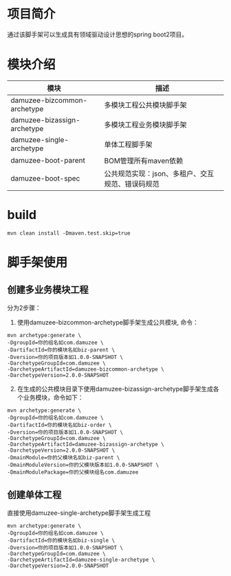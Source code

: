 # 项目简介

通过该脚手架可以生成具有领域驱动设计思想的spring boot2项目。

# 模块介绍
|模块| 描述                         |
|-|----------------------------|
|damuzee-bizcommon-archetype| 多模块工程公共模块脚手架               |
|damuzee-bizassign-archetype| 多模块工程业务模块脚手架               |
|damuzee-single-archetype| 单体工程脚手架                    |
|damuzee-boot-parent | BOM管理所有maven依赖             |
|damuzee-boot-spec| 公共规范实现：json、多租户、交互规范、错误码规范 |

# build

```shell
mvn clean install -Dmaven.test.skip=true
```

# 脚手架使用
## 创建多业务模块工程
分为2步骤：
1. 使用damuzee-bizcommon-archetype脚手架生成公共模块, 命令：
```shell
mvn archetype:generate \
-DgroupId=你的组名如com.damuzee \
-DartifactId=你的模块名如biz-parent \
-Dversion=你的项目版本如1.0.0-SNAPSHOT \
-DarchetypeGroupId=com.damuzee \
-DarchetypeArtifactId=damuzee-bizcommon-archetype \
-DarchetypeVersion=2.0.0-SNAPSHOT 
```

2. 在生成的公共模块目录下使用damuzee-bizassign-archetype脚手架生成各个业务模块，命令如下：
```shell
mvn archetype:generate \
-DgroupId=你的组名如com.damuzee \
-DartifactId=你的模块名如biz-order \
-Dversion=你的项目版本如1.0.0-SNAPSHOT \
-DarchetypeGroupId=com.damuzee \
-DarchetypeArtifactId=damuzee-bizassign-archetype \
-DarchetypeVersion=2.0.0-SNAPSHOT \
-DmainModule=你的父模块名如biz-parent \
-DmainModuleVersion=你的父模块版本如1.0.0-SNAPSHOT \
-DmainModulePackage=你的父模块组名com.damuzee
```

## 创建单体工程
直接使用damuzee-single-archetype脚手架生成工程
```shell
mvn archetype:generate \
-DgroupId=你的组名如com.damuzee \
-DartifactId=你的模块名如biz-single \
-Dversion=你的项目版本如1.0.0-SNAPSHOT \
-DarchetypeGroupId=com.damuzee \
-DarchetypeArtifactId=damuzee-single-archetype \
-DarchetypeVersion=2.0.0-SNAPSHOT 
```